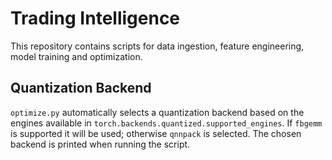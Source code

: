 # Trading Intelligence

This repository contains scripts for data ingestion, feature engineering,
model training and optimization.

## Quantization Backend

`optimize.py` automatically selects a quantization backend based on the
engines available in `torch.backends.quantized.supported_engines`.
If `fbgemm` is supported it will be used; otherwise `qnnpack` is selected.
The chosen backend is printed when running the script.

